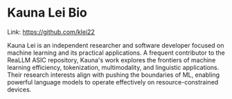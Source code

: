 # Kauna Lei Bio

Link: https://github.com/klei22

Kauna Lei is an independent researcher and software developer focused on machine
learning and its practical applications. A frequent contributor to the ReaLLM
ASIC repository, Kauna's work explores the frontiers of machine learning
efficiency, tokenization, multimodality, and linguistic applications. Their
research interests align with pushing the boundaries of ML, enabling
powerful language models to operate effectively on resource-constrained devices.

